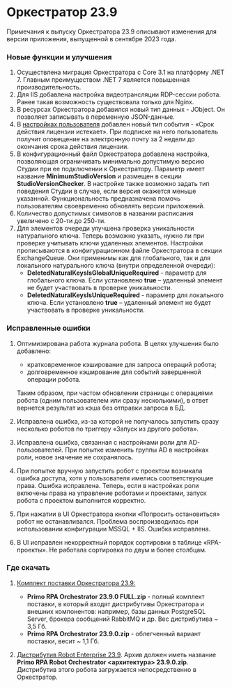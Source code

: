 # Оркестратор 23.9

Примечания к выпуску Оркестратора 23.9 описывают изменения для версии приложения, выпущенной в сентябре 2023 года.

### Новые функции и улучшения
1. Осуществлена миграция Оркестратора с Core 3.1 на платформу .NET 7. Главным преимуществом .NET 7 является повышенная производительность.
1. Для IIS добавлена настройка видеотрансляции RDP-сессии робота. Ранее такая возможность существовала только для Nginx.
1. В ресурсах Оркестратора добавился новый тип данных - JObject. Он позволяет записывать в переменную JSON-данные. 
1. В [настройках пользователя](https://docs.primo-rpa.ru/primo-rpa/orchestrator/settings/users/orch-users) добавлен новый тип события - «Срок действия лицензии истекает». При подписке на него пользователь получит оповещение на электронную почту за 2 недели до окончания срока действия лицензии.
1. В конфигурационный файл Оркестратора добавлена настройка, позволяющая ограничивать минимально допустимую версию Студии при ее подключении к Оркестратору. Параметр имеет название **MinimumStudioVersion** и размещен в секции **StudioVersionChecker**. В настройке также возможно задать тип поведения Студии в случае, если версия окажется меньше указанной. Функциональность предназначена помочь пользователям своевременно обновлять версии приложений.
1. Количество допустимых символов в названии расписания увеличено с 20-ти до 250-ти. 
1. Для элементов очереди улучшена проверка уникальности натурального ключа. Теперь возможно указать, нужно ли при проверке учитывать ключи удаленных элементов. Настройки прописываются в конфигурационном файле Оркестратора в секции ExchangeQueue. Они применимы как для глобального, так и для локального натурального ключа (внутри определенной очереди):
   * **DeletedNaturalKeysIsGlobalUniqueRequired** - параметр для глобального ключа. Если установлено **true** – удаленный элемент не будет участвовать в проверке уникальности. 
   * **DeletedNaturalKeysIsUniqueRequired** - параметр для локального ключа. Если установлено **true** – удаленный элемент не будет участвовать в проверке уникальности. 


### Исправленные ошибки
1. Оптимизирована работа журнала робота. В целях улучшения было добавлено:
   * кратковременное кэширование для запроса операций робота;
   * долговременное кэширование для событий завершенной операции робота.
   
   Таким образом, при частом обновлении страницы с операциями робота (одним пользователем или сразу несколькими), в ответ вернется результат из кэша без отправки запроса в БД. 
1. Исправлена ошибка, из-за которой не получалось запустить сразу несколько роботов по триггеру «Запуск из другого робота». 
1. Исправлена ошибка, связанная с настройками роли для AD-пользователей. При попытке изменить группы AD в настройках роли, новое значение не сохранялось. 
1. При попытке вручную запустить робот с проектом возникала ошибка доступа, хотя у пользователя имелись соответствующие права. Ошибка исправлена. Теперь, если в настройках роли включены права на управление роботами и проектами, запуск робота с проектом выполнится корректно.
1. При нажатии в UI Оркестратора кнопки «Попросить остановиться» робот не останавливался. Проблема воспроизводилась при использовании конфигурации MSSQL + IIS. Ошибка исправлена.
1. В UI исправлен некорректный порядок сортировки в таблице «RPA-проекты». Не работала сортировка по двум и более столбцам.


### Где скачать
1. [Комплект поставки Оркестратора 23.9:](https://disk.primo-rpa.ru/index.php/s/primo?path=%2FRelease%2FOrchestrator)
    * **Primo RPA Orchestrator 23.9.0 FULL.zip** - полный комплект поставки, в который входят дистрибутивы Оркестратора и внешних компонентов: например, базы данных PostgreSQL Server, брокера сообщений RabbitMQ и др. Вес дистрибутива ~ 3,5 Гб.
    * **Primo RPA Orchestrator 23.9.0.zip** - облегченный вариант поставки, весит ~ 1,1 Гб.

2. [Дистрибутив Robot Enterprise 23.9](https://disk.primo-rpa.ru/index.php/s/primo?path=%2FRelease%2FRobot). Архив должен иметь название **Primo RPA Robot Orchestrator <архитектура> 23.9.0.zip**. Дистрибутив этого робота загружается непосредственно в Оркестратор.


